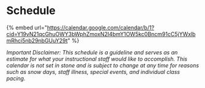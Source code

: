 # Schedule

{% embed url="https://calendar.google.com/calendar/b/1?cid=Y19vN21qcGhuOWY3bWphZmoxN2I4bmY1OW5kc0Bncm91cC5jYWxlbmRhci5nb29nbGUuY29t" %}



_Important Disclaimer: This schedule is a guideline and serves as an estimate for what your instructional staff would like to accomplish. This calendar is not set in stone and is subject to change at any time for reasons such as snow days, staff illness, special events, and individual class pacing._

